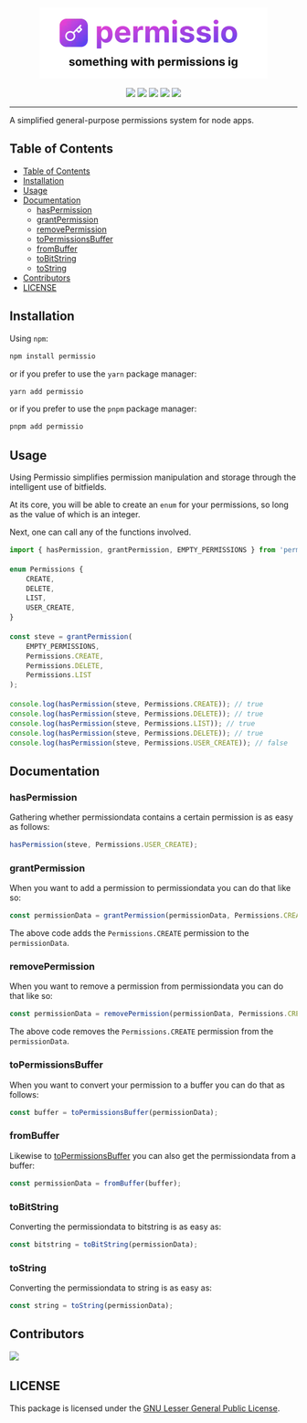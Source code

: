 <p align="center">
  <picture>
    <source media="(prefers-color-scheme: dark)" srcset="./public/permissio_white.webp" />
    <img alt="permissio" src="./public/permissio_black.webp" width="400px" />
  </picture>
</p>

<p align="center">
<img src="https://img.shields.io/bundlephobia/min/permissio.svg" />
<img src="https://img.shields.io/badge/coverage-100%25-brightgreen.svg" />
<img src="https://img.shields.io/github/languages/top/lvkdotsh/permissio" />
<img src="https://img.shields.io/badge/dependencies-0-brightgreen.svg" />
<img src="https://img.shields.io/npm/dt/permissio" />
</p>

---

A simplified general-purpose permissions system for node apps.

## Table of Contents

- [Table of Contents](#table-of-contents)
- [Installation](#installation)
- [Usage](#usage)
- [Documentation](#documentation)
  - [hasPermission](#haspermission)
  - [grantPermission](#grantpermission)
  - [removePermission](#removepermission)
  - [toPermissionsBuffer](#topermissionsbuffer)
  - [fromBuffer](#frombuffer)
  - [toBitString](#tobitstring)
  - [toString](#tostring)
- [Contributors](#contributors)
- [LICENSE](#license)

## Installation

Using `npm`:

```sh
npm install permissio
```

or if you prefer to use the `yarn` package manager:

```sh
yarn add permissio
```

or if you prefer to use the `pnpm` package manager:

```sh
pnpm add permissio
```

## Usage

Using Permissio simplifies permission manipulation and storage through the intelligent use of bitfields.

At its core, you will be able to create an `enum` for your permissions, so long as the value of which is an integer.

Next, one can call any of the functions involved.

```ts
import { hasPermission, grantPermission, EMPTY_PERMISSIONS } from 'permissio';

enum Permissions {
    CREATE,
    DELETE,
    LIST,
    USER_CREATE,
}

const steve = grantPermission(
    EMPTY_PERMISSIONS,
    Permissions.CREATE,
    Permissions.DELETE,
    Permissions.LIST
);

console.log(hasPermission(steve, Permissions.CREATE)); // true
console.log(hasPermission(steve, Permissions.DELETE)); // true
console.log(hasPermission(steve, Permissions.LIST)); // true
console.log(hasPermission(steve, Permissions.DELETE)); // true
console.log(hasPermission(steve, Permissions.USER_CREATE)); // false
```

## Documentation

### hasPermission

Gathering whether permissiondata contains a certain permission is as easy as follows:

```ts
hasPermission(steve, Permissions.USER_CREATE);
```

### grantPermission

When you want to add a permission to permissiondata you can do that like so:

```ts
const permissionData = grantPermission(permissionData, Permissions.CREATE);
```

The above code adds the `Permissions.CREATE` permission to the `permissionData`.

### removePermission

When you want to remove a permission from permissiondata you can do that like so:

```ts
const permissionData = removePermission(permissionData, Permissions.CREATE);
```

The above code removes the `Permissions.CREATE` permission from the `permissionData`.

### toPermissionsBuffer

When you want to convert your permission to a buffer you can do that as follows:

```ts
const buffer = toPermissionsBuffer(permissionData);
```

### fromBuffer

Likewise to [toPermissionsBuffer](#topermissionsbuffer) you can also get the permissiondata from a buffer:

```ts
const permissionData = fromBuffer(buffer);
```

### toBitString

Converting the permissiondata to bitstring is as easy as:

```ts
const bitstring = toBitString(permissionData);
```

### toString

Converting the permissiondata to string is as easy as:

```ts
const string = toString(permissionData);
```

## Contributors

[![](https://contrib.rocks/image?repo=lvkdotsh/permissio)](https://github.com/lvkdotsh/permissio/graphs/contributors)

## LICENSE

This package is licensed under the [GNU Lesser General Public License](https://www.gnu.org/licenses/lgpl-3.0).
